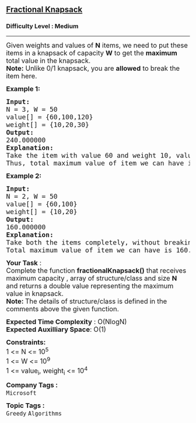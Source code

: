 <h2><a href="https://www.geeksforgeeks.org/problems/fractional-knapsack-1587115620/1?utm_source=geeksforgeeks&utm_medium=newui_home&utm_campaign=potd">Fractional Knapsack</a></h2><h3>Difficulty Level : Medium</h3><hr><div class="problems_problem_content__Xm_eO"><p><span style="font-size: 18px;">Given weights and values of <strong>N</strong> items, we need to put these items in a knapsack of capacity <strong>W</strong> to get the <strong>maximum</strong> total value in the knapsack.<br><strong>Note:</strong> Unlike 0/1 knapsack, you are <strong>allowed</strong> to break the item here.&nbsp;</span></p>
<p><span style="font-size: 18px;"><strong>Example 1:</strong></span></p>
<pre><span style="font-size: 18px;"><strong>Input:
</strong>N = 3, W = 50
value[] = {60,100,120}
weight[] = {10,20,30}
<strong>Output:
</strong>240.000000<strong>
Explanation:<br></strong>Take the item with value 60 and weight 10, value 100 and weight 20 and split the third item with value 120 and weight 30, to fit it into weight 20. so it becomes (120/30)*20=80, so the total weight becomes 60+100+80.0=240.0<strong><br></strong>Thus, total maximum value of item we can have is 240.00 from the given capacity of sack. 
</span></pre>
<p><span style="font-size: 18px;"><strong>Example 2:</strong></span></p>
<pre><span style="font-size: 18px;"><strong>Input:
</strong>N = 2, W = 50
value[] = {60,100}
weight[] = {10,20}
<strong>Output:
</strong>160.000000<strong>
Explanation:<br></strong>Take both the items completely, without breaking.
Total maximum value of item we can have is 160.00 from the given capacity of sack.</span></pre>
<p><span style="font-size: 18px;"><strong>Your Task</strong> :<br>Complete the function&nbsp;<strong>fractionalKnapsack()</strong> that receives maximum capacity , array of structure/class and size <strong>N</strong> and returns a double value representing the maximum value in knapsack.<br><strong>Note:&nbsp;</strong>The details of structure/class is defined in the comments above the given function.</span></p>
<p><span style="font-size: 18px;"><strong>Expected Time Complexity</strong> : O(NlogN)<br><strong>Expected Auxilliary Space</strong>: O(1)</span></p>
<p><span style="font-size: 18px;"><strong>Constraints:</strong><br>1 &lt;= N &lt;= 10<sup>5</sup><br>1 &lt;= W &lt;= 10<sup>9</sup><br></span><span style="font-size: 18px;">1 &lt;= value<sub>i</sub>, weight<sub>i</sub> &lt;= 10<sup>4</sup></span></p></div><p><span style=font-size:18px><strong>Company Tags : </strong><br><code>Microsoft</code>&nbsp;<br><p><span style=font-size:18px><strong>Topic Tags : </strong><br><code>Greedy</code>&nbsp;<code>Algorithms</code>&nbsp;